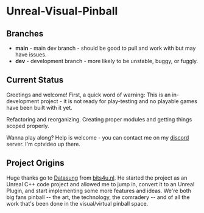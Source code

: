 # Unreal-Visual-Pinball

## Branches
- **main** - main dev branch - should be good to pull and work with but may have issues.
- **dev** - development branch - more likely to be unstable, buggy, or fuggly.

## Current Status
Greetings and welcome!  First, a quick word of warning:  This is an in-development project - 
it is not ready for play-testing and no playable games have been built with it yet.

Refactoring and reorganizing. Creating proper modules and getting things scoped properly.

Wanna play along?  Help is welcome - you can contact me on my 
[discord](https://discord.gg/TSKHvVFYxB) server.  I'm cptvideo up there.

## Project Origins
Huge thanks go to [Datasung](https://github.com/datasung) from [bits4u.nl](https://www.bits4u.nl/unreal-engine-visual-pinball-part-1/).  He started the project 
as an Unreal C++ code project and allowed me to jump in, convert it to an Unreal Plugin, and start implementing some more features and
ideas.  We're both big fans pinball -- the art, the technology, the comradery -- and of all the work that's been done in the
visual/virtual pinball space.
